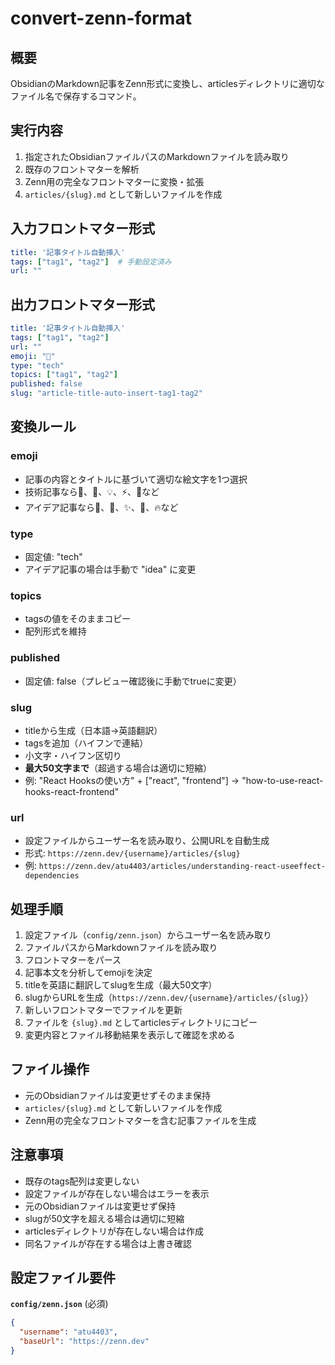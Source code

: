 # convert-zenn-format

## 概要
ObsidianのMarkdown記事をZenn形式に変換し、articlesディレクトリに適切なファイル名で保存するコマンド。

## 実行内容

1. 指定されたObsidianファイルパスのMarkdownファイルを読み取り
2. 既存のフロントマターを解析
3. Zenn用の完全なフロントマターに変換・拡張
4. `articles/{slug}.md` として新しいファイルを作成

## 入力フロントマター形式
```yaml
title: '記事タイトル自動挿入'
tags: ["tag1", "tag2"]  # 手動設定済み
url: ""
```

## 出力フロントマター形式
```yaml
title: '記事タイトル自動挿入'
tags: ["tag1", "tag2"]
url: ""
emoji: "👻"
type: "tech"
topics: ["tag1", "tag2"]
published: false
slug: "article-title-auto-insert-tag1-tag2"
```

## 変換ルール

### emoji
- 記事の内容とタイトルに基づいて適切な絵文字を1つ選択
- 技術記事なら🔧、🚀、💡、⚡、🎯など
- アイデア記事なら💭、🌟、✨、🎨、🔥など

### type
- 固定値: "tech"
- アイデア記事の場合は手動で "idea" に変更

### topics
- tagsの値をそのままコピー
- 配列形式を維持

### published
- 固定値: false（プレビュー確認後に手動でtrueに変更）

### slug
- titleから生成（日本語→英語翻訳）
- tagsを追加（ハイフンで連結）
- 小文字・ハイフン区切り
- **最大50文字まで**（超過する場合は適切に短縮）
- 例: "React Hooksの使い方" + ["react", "frontend"] → "how-to-use-react-hooks-react-frontend"

### url
- 設定ファイルからユーザー名を読み取り、公開URLを自動生成
- 形式: `https://zenn.dev/{username}/articles/{slug}`
- 例: `https://zenn.dev/atu4403/articles/understanding-react-useeffect-dependencies`

## 処理手順

1. 設定ファイル（`config/zenn.json`）からユーザー名を読み取り
2. ファイルパスからMarkdownファイルを読み取り
3. フロントマターをパース
4. 記事本文を分析してemojiを決定
5. titleを英語に翻訳してslugを生成（最大50文字）
6. slugからURLを生成（`https://zenn.dev/{username}/articles/{slug}`）
7. 新しいフロントマターでファイルを更新
8. ファイルを `{slug}.md` としてarticlesディレクトリにコピー
9. 変更内容とファイル移動結果を表示して確認を求める

## ファイル操作

- 元のObsidianファイルは変更せずそのまま保持
- `articles/{slug}.md` として新しいファイルを作成
- Zenn用の完全なフロントマターを含む記事ファイルを生成

## 注意事項

- 既存のtags配列は変更しない
- 設定ファイルが存在しない場合はエラーを表示
- 元のObsidianファイルは変更せず保持
- slugが50文字を超える場合は適切に短縮
- articlesディレクトリが存在しない場合は作成
- 同名ファイルが存在する場合は上書き確認

## 設定ファイル要件

**`config/zenn.json`** (必須)
```json
{
  "username": "atu4403",
  "baseUrl": "https://zenn.dev"
}
```
